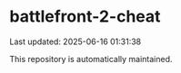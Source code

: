 # battlefront-2-cheat

Last updated: 2025-06-16 01:31:38

This repository is automatically maintained.
